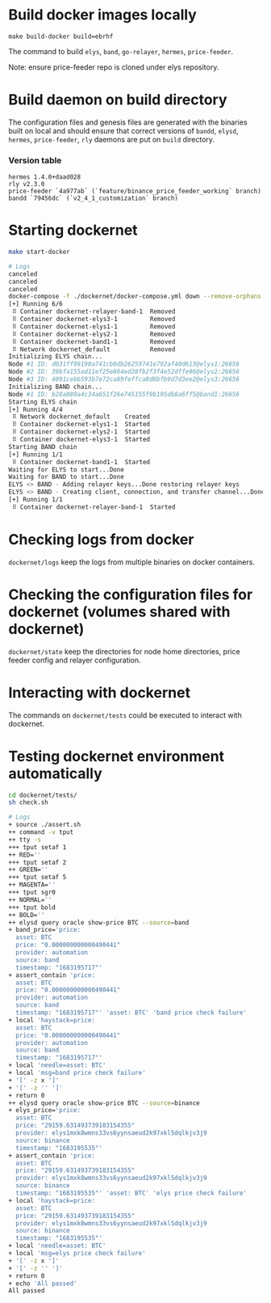 # Build docker images locally

```
make build-docker build=ebrhf
```

The command to build `elys`, `band`, `go-relayer`, `hermes`, `price-feeder`.

Note: ensure price-feeder repo is cloned under elys repository.

# Build daemon on build directory

The configuration files and genesis files are generated with the binaries built on local and should ensure that correct versions of `bandd`, `elysd`, `hermes`, `price-feeder`, `rly` daemons are put on `build` directory.

### Version table

```
hermes 1.4.0+daad028
rly v2.3.0
price-feeder `4a977ab` (`feature/binance_price_feeder_working` branch)
bandd `79456dc` (`v2_4_1_customization` branch)
```

# Starting dockernet

```sh
make start-docker

# Logs
canceled
canceled
canceled
docker-compose -f ./dockernet/docker-compose.yml down --remove-orphans
[+] Running 6/6
 ⠿ Container dockernet-relayer-band-1  Removed                                                                                                10.2s
 ⠿ Container dockernet-elys3-1         Removed                                                                                                 0.3s
 ⠿ Container dockernet-elys1-1         Removed                                                                                                 0.4s
 ⠿ Container dockernet-elys2-1         Removed                                                                                                 0.3s
 ⠿ Container dockernet-band1-1         Removed                                                                                                 0.5s
 ⠿ Network dockernet_default           Removed                                                                                                 0.1s
Initializing ELYS chain...
Node #1 ID: d031ff99190a741cb0db26259741e792af40d613@elys1:26656
Node #2 ID: 39bfa155ad11ef25e864ed28fb2f3f4e52dffe96@elys2:26656
Node #3 ID: 4091cebb593b7e72ca89feffca8d8bfb9d7d3ee2@elys3:26656
Initializing BAND chain...
Node #1 ID: b28a089a4c34a651f26e745155f9b195db8a6ff5@band1:26656
Starting ELYS chain
[+] Running 4/4
 ⠿ Network dockernet_default    Created
 ⠿ Container dockernet-elys1-1  Started
 ⠿ Container dockernet-elys2-1  Started
 ⠿ Container dockernet-elys3-1  Started
Starting BAND chain
[+] Running 1/1
 ⠿ Container dockernet-band1-1  Started
Waiting for ELYS to start...Done
Waiting for BAND to start...Done
ELYS <> BAND - Adding relayer keys...Done restoring relayer keys
ELYS <> BAND - Creating client, connection, and transfer channel...Done.
[+] Running 1/1
 ⠿ Container dockernet-relayer-band-1  Started
```

# Checking logs from docker

`dockernet/logs` keep the logs from multiple binaries on docker containers.

# Checking the configuration files for dockernet (volumes shared with dockernet)

`dockernet/state` keep the directories for node home directories, price feeder config and relayer configuration.

# Interacting with dockernet

The commands on `dockernet/tests` could be executed to interact with dockernet.

# Testing dockernet environment automatically

```sh
cd dockernet/tests/
sh check.sh

# Logs
+ source ./assert.sh
++ command -v tput
++ tty -s
+++ tput setaf 1
++ RED=''
+++ tput setaf 2
++ GREEN=''
+++ tput setaf 5
++ MAGENTA=''
+++ tput sgr0
++ NORMAL=''
+++ tput bold
++ BOLD=''
++ elysd query oracle show-price BTC --source=band
+ band_price='price:
  asset: BTC
  price: "0.000000000000490441"
  provider: automation
  source: band
  timestamp: "1683195717"'
+ assert_contain 'price:
  asset: BTC
  price: "0.000000000000490441"
  provider: automation
  source: band
  timestamp: "1683195717"' 'asset: BTC' 'band price check failure'
+ local 'haystack=price:
  asset: BTC
  price: "0.000000000000490441"
  provider: automation
  source: band
  timestamp: "1683195717"'
+ local 'needle=asset: BTC'
+ local 'msg=band price check failure'
+ '[' -z x ']'
+ '[' -z '' ']'
+ return 0
++ elysd query oracle show-price BTC --source=binance
+ elys_price='price:
  asset: BTC
  price: "29159.631493739183154355"
  provider: elys1mxk8wmns33vs6yynsaeud2k97xkl5dqlkjv3j9
  source: binance
  timestamp: "1683195535"'
+ assert_contain 'price:
  asset: BTC
  price: "29159.631493739183154355"
  provider: elys1mxk8wmns33vs6yynsaeud2k97xkl5dqlkjv3j9
  source: binance
  timestamp: "1683195535"' 'asset: BTC' 'elys price check failure'
+ local 'haystack=price:
  asset: BTC
  price: "29159.631493739183154355"
  provider: elys1mxk8wmns33vs6yynsaeud2k97xkl5dqlkjv3j9
  source: binance
  timestamp: "1683195535"'
+ local 'needle=asset: BTC'
+ local 'msg=elys price check failure'
+ '[' -z x ']'
+ '[' -z '' ']'
+ return 0
+ echo 'All passed'
All passed
```
